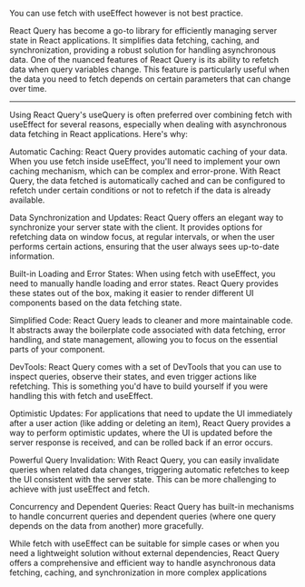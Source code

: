 
You can use fetch with useEffect however is not best practice.

React Query has become a go-to library for efficiently managing server state in React applications. It simplifies data fetching, caching, and synchronization, providing a robust solution for handling asynchronous data. One of the nuanced features of React Query is its ability to refetch data when query variables change. This feature is particularly useful when the data you need to fetch depends on certain parameters that can change over time.

---

Using React Query's useQuery is often preferred over combining fetch with useEffect for several reasons, especially when dealing with asynchronous data fetching in React applications. Here's why:

Automatic Caching: React Query provides automatic caching of your data. When you use fetch inside useEffect, you'll need to implement your own caching mechanism, which can be complex and error-prone. With React Query, the data fetched is automatically cached and can be configured to refetch under certain conditions or not to refetch if the data is already available.

Data Synchronization and Updates: React Query offers an elegant way to synchronize your server state with the client. It provides options for refetching data on window focus, at regular intervals, or when the user performs certain actions, ensuring that the user always sees up-to-date information.

Built-in Loading and Error States: When using fetch with useEffect, you need to manually handle loading and error states. React Query provides these states out of the box, making it easier to render different UI components based on the data fetching state.

Simplified Code: React Query leads to cleaner and more maintainable code. It abstracts away the boilerplate code associated with data fetching, error handling, and state management, allowing you to focus on the essential parts of your component.

DevTools: React Query comes with a set of DevTools that you can use to inspect queries, observe their states, and even trigger actions like refetching. This is something you'd have to build yourself if you were handling this with fetch and useEffect.

Optimistic Updates: For applications that need to update the UI immediately after a user action (like adding or deleting an item), React Query provides a way to perform optimistic updates, where the UI is updated before the server response is received, and can be rolled back if an error occurs.

Powerful Query Invalidation: With React Query, you can easily invalidate queries when related data changes, triggering automatic refetches to keep the UI consistent with the server state. This can be more challenging to achieve with just useEffect and fetch.

Concurrency and Dependent Queries: React Query has built-in mechanisms to handle concurrent queries and dependent queries (where one query depends on the data from another) more gracefully.

While fetch with useEffect can be suitable for simple cases or when you need a lightweight solution without external dependencies, React Query offers a comprehensive and efficient way to handle asynchronous data fetching, caching, and synchronization in more complex applications